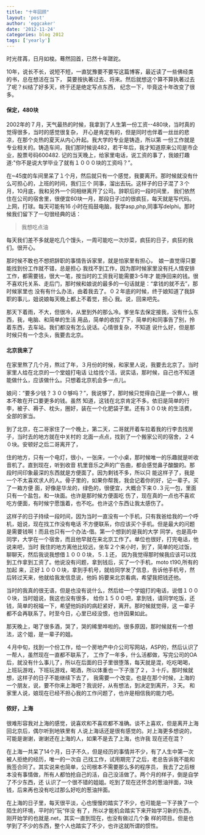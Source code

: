 ```yaml
---
title: "十年回顾" 
layout: 'post'
author: 'eggcaker'
date: '2012-11-24'
categories: blog 2012
tags: ['yearly']
---
```



时光荏苒，日月如梭。蓦然回首，已然十年蹉跎。

10年，说长不长，说短不短，一直犹豫要不要写这篇博客，最近读了一些佛经类的书，总在想活在当下，
莫要按执著过去、将来。然后就想这个算不算执著过去了呢？纠结了好多天，终于还是绝定写点东西， 纪念一下，毕竟这十年改变了很多。

#### 保定，480块

2002年的７月，天气最热的时候，我拿到了人生第一份工资--480块，当时真的觉得很多，当时的感觉很复杂，
开心是肯定有的，但是同时也伴着一丝丝的悲凉，在那个炎热的夏天从内心升起。我大学的专业是铸造，所以第
一份工作就是专业相关的。铸造车间，我们那时候说482，若干年后，我才知道原来公司是市企业，股票号码600482.
记的当天晚上，给家里电话，说工资的事了，我娘打趣道:"你不是说大学毕业了就有１０００块的工资吗？”。

在~45度的车间里呆了１个月，然后就只有一个感觉，我要离开。那时候就没有什么可担心的，上班的时间，我们三个
同事，溜出去玩。这样子的日子混了３个月，10月底，我和另外一个同相继离开了公司。辞职后的一段时间里，
我们依然住在公司的宿舍里，很便宜60块一月，那段日子过的很疯狂，每天就是写代码。上网，打球。每天可能有16
小时在捣鼓电脑，我学asp,php,同事写delphi。那时候我们留下了一句很经典的话：

> 我想吃点油

每天我们差不多就是吃几个馒头，一周可能吃一次炒菜，疯狂的日子，疯狂的我们。很开心。

那时候不敢也不想把辞职的事情告诉家里，就是怕家里有担心，　娘一直觉得只要能找到份工作就不错，总是担心
我找不到工作，因为那时候家里没有托人情安排工作，都需要钱，很大一笔，按当时的工资我可能需要3-5年才
能挣回来的钱。很不喜欢托关系、走后门，那时候和娘说的最多的一句话就是：“拿钱的就不去”，那时候家里也
没有有什么办法，由着我去了。０２年底的时候，终于娘知道了我辞职的事儿，姐说娘每天晚上都上不着觉，担心 我。说，回来吧先。

那天下着雨，不大，但很冷，从里到外的那么冷。爹坐车去保定接我，没有什么东西，我，电脑、和简单的生活
用品，简单的收拾了下，简单的和同事告了别，拎着东西，去车站。我们都没有怎么说话。心情很复杂，不知道 说什么好，但是那时候只有一个念头，我要去北京。

#### 北京我来了

在家里熬了几个月，熬过了年，３月份的时候，和家里人说，我要去北京了。当时家里人给在北京的一个堂姐打电话
让给找个活，说实话，那时候，自己也不知道能做什么，应该做什么。只想着北京机会多一点儿。

娘问：“要多少钱？３００够吗？”，我说够了，那时候只觉得自己是一个罪人，根本不敢在开口要更多的钱。虽然
知道，这钱在北京肯定不多。依旧是简单的行李，被子、褥子、枕头，圈好，装在一个化肥袋子里。还有３００块 的生活费，全部的家当。

到了北京，在二哥家住了一个晚上，第二天，二哥就开着车拉着我的行李去找房子，当时去的地方就在中关村的
北面一点点，找到了一个搬家公司的宿舍，２４０块。安顿好之后二哥离开了，

住的地方，只有一个电灯，很小，一张床，一个小桌，那时候唯一的乐趣就是听收音机了。直到现在，听到收音
机里音乐之声的广告曲，都会感觉鼻子酸酸的。那段时间印象最深的东西就是方便面了。因为剩钱不多，所以只
能这样子了，我是一个不太喜欢求人的人。骨子里的，如果你帮我，我会记着你的好，记一辈子。买了一箱方便
面，好像是华龙的，绿色的，很便宜，大概合下来０.３元一包，里面只有一个盐包，和一块面。也许是那时候方便面吃
伤了，现在真的一点也不喜欢吃方便面，有时候宁愿饿着，也不吃。也许这个东西让我太感伤了。

这样子的日子持续一段时间，因为当时一直没有一个手机，只有我爸给我的一个呼机，姐说，现在找工作没有电话
不方便联系，你应该买个手机。但是最大的问题是需要钱啊！而且也只有一个办法-借。第一个想到的是我的大学
同学，也是高中同学，大学在一个宿舍，而且他早就在来北京工作了。单位也很好，打完电话，他说来吧，当时
我住的地方离他比较远，坐车２个来小时，到了，简单的吃过饭，聊聊天，然后我说我想借１０００块，５.１还，
因为我觉得那时候我应该可以找到工作拿到工资了。他说没有问题，拿到钱后，买了一个手机，moto t190,所有的加起
来，正好１０００块，拿到手机号，就给同学发了信息，告诉他手机号，然后转过天来，他就给我发信息说，他妈 妈要来北京看病，希望我把钱还他。

当时的我真的很无语，但是也没有说什么，然后给一个学姐打的电话，说借１０００块，当时姐说，我这也没有很多，
给你１５００吧，拿到钱，请同学吃饭，还钱，简单的祝福一下，希望他妈妈的病赶紧好，离开。那时候就觉得，这
一辈子都不会再联系了。时至今日，心里已经没恨，也许因果如此。

那天晚上，喝了很多酒，哭了，哭的稀里哗啦的。很多原因，那时候就有一个想法，这个姐，是一辈子的姐。

４月中旬，找到一个份工作，给一个房地产中介公司写网站，ASP的，然后认识了一帮人，虽然现在一直都不联系了，
工作了一年多，什么活都做，写完公司的OA后，就没有什么事儿了，所以在后面的日子里很堕落，每天就是混，吃吃喝喝，
上班玩游戏，下班玩游戏，喝酒，所以体重也一下子涨了２，３十斤。那时候就想，这样子的日子不能继续下去了，
我需要一个改变。也是在那个时候，上海的一个朋友，说，要不你来上海吧？我说好，从有想法，到决定到离开，３天。
和家里人说，娘现在已经不担心我的工作问题了，也许是相信我的能力吧。

#### 侬好，上海

很难形容我对上海的感觉，说喜欢和不喜欢都不准确。谈不上喜欢，但是离开上海回北京后，偶尔听到地铁里有
人说上海话还是很有感觉的。对上海更多想说的，可能是谢谢，谢谢还在上海的人，如果不是去了上海，也许我 现在还在混？

在上海一共呆了14个月，日子不久，但是经历的事情并不少，有了人生中第一次被人拒绝的经历，唯一的一次自
己找工作，试用期完了之后，老总告诉我不能和我签合同了。其实说来也简单，公司根本不需要那么多的程序员，
我去了之后根本没有事情做，所有人都怕抢自己的活，自己没活做了。两个月的样子，倒是自学了不少东西，还
认识了一个很不错的姐姐。吃到了现在还怀念的葱油拌面，3块钱，后来再也没有吃过那么好吃的葱油拌面。

在上海的日子里，每天很平淡，心也慢慢的踏实了不少，也可能是一下子换了一个陌生的环境，平时的”玩“伴没
有了，所以才能机会踏实下来开始学习新的东西，刚开始学的也就是.net，其实一直到现在，也没有做过几个象
样的项目。但是也学到了不少的东西，整个人也踏实了不少，也许这就所谓的惯性。

